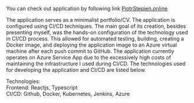 You can check out application by following link [PiotrStepien.online](https://piotrstepien.online/) 

The application serves as a minimalist portfolio/CV. The application is configured using CI/CD techniques.
The main goal of its creation, besides presenting myself, was the hands-on configuration of the technology
used in CI/CD process. This allowed for automated testing, building, creating a Docker image, and
deploying the application image to an Azure virtual machine after each push commit to GitHub. The
application currently operates on Azure Service App due to the excessively high costs of maintaining the
infrastructure I used during CI/CD. The technologies used for developing the application and CI/CD are
listed below.

Technologies:  
Frontend: Reactjs, Typescript  
CI/CD: Github, Docker, Kubernetes, Jenkins, Azure